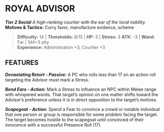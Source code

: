 ﻿---
tags:
  - Adversary
  - Creature
  - Statblock

name: 'ROYAL ADVISOR'
tier: 2
type: Social
description: 'A high-ranking courtier with the ear of the local nobility.'
motives_and_tactics: 'Curry favor, manufacture evidence, scheme'
difficulty: '14'
thresholds: '8/15'
hp: '3'
stress: '3'
atk: '-3'
attack: 'Wand'
range: 'Far'
damage: '1d4+3 phy'
experience:
  - 'Administration +3, Courtier +3'
feats:
- name: 'Devastating Retort'
  type: 'Passive'
  text: 'A PC who rolls less than 17 on an action roll targeting the Advisor must mark a Stress.'
- name: 'Bend Ears'
  type: 'Action'
  text: 'Mark a Stress to influence an NPC within Melee range with whispered words. That target’s opinion on one matter shifts toward the Advisor’s preference unless it is in direct opposition to the target’s motives.'
- name: 'Scapegoat'
  type: 'Action'
  text: 'Spend a Fear to convince a crowd or notable individual that one person or group is responsible for some problem facing the target. The target becomes hostile to the scapegoat until convinced of their innocence with a successful Presence Roll (17).'
layout: Daggerheart Adversary
source: srd-adversary
statblock: true
---

# ROYAL ADVISOR

***Tier 2 Social***
*A high-ranking courtier with the ear of the local nobility.*
**Motives & Tactics:** Curry favor, manufacture evidence, scheme

> **Difficulty:** 14 | **Thresholds:** 8/15 | **HP:** 3 | **Stress:** 3
> **ATK:** -3 | **Wand:** Far | 1d4+3 phy  
> **Experience:** Administration +3, Courtier +3

## FEATURES

***Devastating Retort - Passive:*** A PC who rolls less than 17 on an action roll targeting the Advisor must mark a Stress.

***Bend Ears - Action:*** Mark a Stress to influence an NPC within Melee range with whispered words. That target’s opinion on one matter shifts toward the Advisor’s preference unless it is in direct opposition to the target’s motives.

***Scapegoat - Action:*** Spend a Fear to convince a crowd or notable individual that one person or group is responsible for some problem facing the target. The target becomes hostile to the scapegoat until convinced of their innocence with a successful Presence Roll (17).

